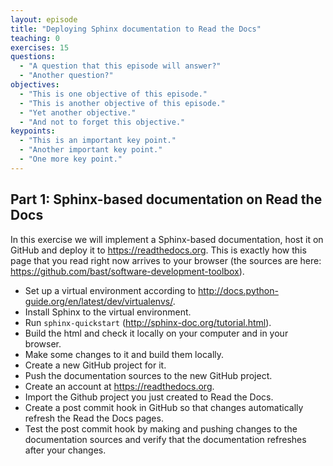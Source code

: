 ```yaml
---
layout: episode
title: "Deploying Sphinx documentation to Read the Docs"
teaching: 0
exercises: 15
questions:
  - "A question that this episode will answer?"
  - "Another question?"
objectives:
  - "This is one objective of this episode."
  - "This is another objective of this episode."
  - "Yet another objective."
  - "And not to forget this objective."
keypoints:
  - "This is an important key point."
  - "Another important key point."
  - "One more key point."
---
```


## Part 1: Sphinx-based documentation on Read the Docs

In this exercise we will implement a Sphinx-based documentation, host it on
GitHub and deploy it to https://readthedocs.org. This is exactly how this
page that you read right now arrives to your browser (the sources are here:
https://github.com/bast/software-development-toolbox).

- Set up a virtual environment according to http://docs.python-guide.org/en/latest/dev/virtualenvs/.
- Install Sphinx to the virtual environment.
- Run ``sphinx-quickstart`` (http://sphinx-doc.org/tutorial.html).
- Build the html and check it locally on your computer and in your browser.
- Make some changes to it and build them locally.
- Create a new GitHub project for it.
- Push the documentation sources to the new GitHub project.
- Create an account at https://readthedocs.org.
- Import the Github project you just created to Read the Docs.
- Create a post commit hook in GitHub so that changes automatically refresh the Read the Docs pages.
- Test the post commit hook by making and pushing changes to the documentation sources and verify
  that the documentation refreshes after your changes.
